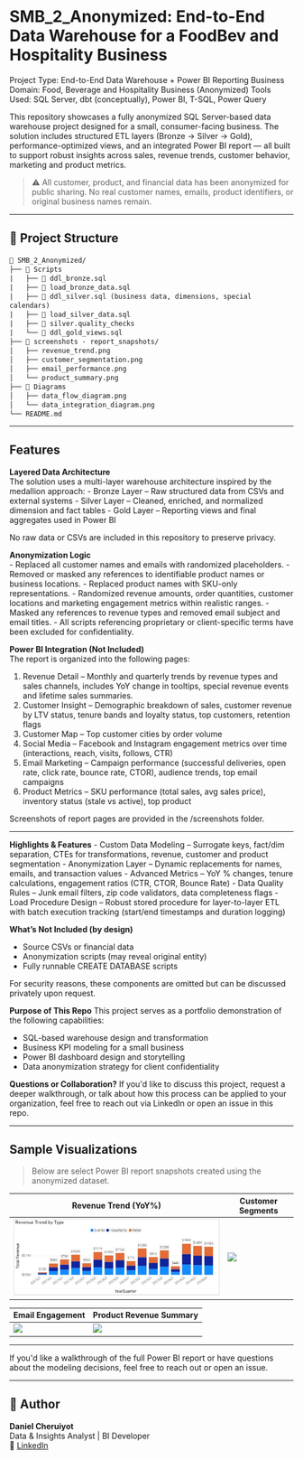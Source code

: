 
# SMB_2_Anonymized: End-to-End Data Warehouse for a FoodBev and Hospitality Business

Project Type: End-to-End Data Warehouse + Power BI Reporting
Business Domain: Food, Beverage and Hospitality Business (Anonymized)
Tools Used: SQL Server, dbt (conceptually), Power BI, T-SQL, Power Query

This repository showcases a fully anonymized SQL Server-based data warehouse project designed for a small, consumer-facing business. The solution includes structured ETL layers (Bronze → Silver → Gold), performance-optimized views, and an integrated Power BI report — all built to support robust insights across sales, revenue trends, customer behavior, marketing and product metrics.

> ⚠️ All customer, product, and financial data has been anonymized for public sharing. No real customer names, emails, product identifiers, or original business names remain.

---

## 📁 Project Structure

```
📂 SMB_2_Anonymized/
├── 📜 Scripts
|   ├── 📜 ddl_bronze.sql
|   ├── 📜 load_bronze_data.sql
|   ├── 📜 ddl_silver.sql (business data, dimensions, special calendars)
|   ├── 📜 load_silver_data.sql
|   ├── 📜 silver.quality_checks
|   └── 📜 ddl_gold_views.sql
├── 📸 screenshots - report_snapshots/
│   ├── revenue_trend.png
│   ├── customer_segmentation.png
│   ├── email_performance.png
│   └── product_summary.png
├── 📂 Diagrams
│   ├── data_flow_diagram.png
│   └── data_integration_diagram.png  
└── README.md
```

---

## Features

**Layered Data Architecture**  
The solution uses a multi-layer warehouse architecture inspired by the medallion approach:
    - Bronze Layer – Raw structured data from CSVs and external systems
    - Silver Layer – Cleaned, enriched, and normalized dimension and fact tables
    - Gold Layer – Reporting views and final aggregates used in Power BI

No raw data or CSVs are included in this repository to preserve privacy.

**Anonymization Logic**  
      - Replaced all customer names and emails with randomized placeholders.
      - Removed or masked any references to identifiable product names or business locations.
      - Replaced product names with SKU-only representations.
      - Randomized revenue amounts, order quantities, customer locations and marketing engagement metrics within realistic ranges.
      - Masked any references to revenue types and removed email subject and email titles.
      - All scripts referencing proprietary or client-specific terms have been excluded for confidentiality.

**Power BI Integration (Not Included)**  
  The report is organized into the following pages:

  1. Revenue Detail – Monthly and quarterly trends by revenue types and sales channels, includes YoY change in tooltips, special revenue events and lifetime sales summaries.
  2. Customer Insight – Demographic breakdown of sales, customer revenue by LTV status, tenure bands and loyalty status, top customers, retention flags
  3. Customer Map – Top customer cities by order volume
  4. Social Media – Facebook and Instagram engagement metrics over time (interactions, reach, visits, follows, CTR)
  5. Email Marketing – Campaign performance (successful deliveries, open rate, click rate, bounce rate, CTOR), audience trends, top email campaigns
  6. Product Metrics – SKU performance (total sales, avg sales price), inventory status (stale vs active), top product

Screenshots of report pages are provided in the /screenshots folder.

---
**Highlights & Features**
    - Custom Data Modeling – Surrogate keys, fact/dim separation, CTEs for transformations, revenue, customer and product segmentation
    - Anonymization Layer – Dynamic replacements for names, emails, and transaction values
    - Advanced Metrics – YoY % changes, tenure calculations, engagement ratios (CTR, CTOR, Bounce Rate)
    - Data Quality Rules – Junk email filters, zip code validators, data completeness flags
    - Load Procedure Design – Robust stored procedure for layer-to-layer ETL with batch execution tracking (start/end timestamps and duration logging)

**What’s Not Included (by design)**
- Source CSVs or financial data
- Anonymization scripts (may reveal original entity)
- Fully runnable CREATE DATABASE scripts
  
For security reasons, these components are omitted but can be discussed privately upon request.

**Purpose of This Repo**
This project serves as a portfolio demonstration of the following capabilities:

- SQL-based warehouse design and transformation
- Business KPI modeling for a small business
- Power BI dashboard design and storytelling
- Data anonymization strategy for client confidentiality

**Questions or Collaboration?**
If you'd like to discuss this project, request a deeper walkthrough, or talk about how this process can be applied to your organization, feel free to reach out via LinkedIn or open an issue in this repo.

---

## Sample Visualizations

> Below are select Power BI report snapshots created using the anonymized dataset.

| Revenue Trend (YoY%) | Customer Segments |
|----------------------|-------------------|
| ![](screenshots/revenue_trend_snapshot.jpg) | ![](report_snapshots/customer_segmentation.png) |

| Email Engagement | Product Revenue Summary |
|------------------|-------------------------|
| ![](report_snapshots/email_performance.png) | ![](report_snapshots/product_summary.png) |

---

If you'd like a walkthrough of the full Power BI report or have questions about the modeling decisions, feel free to reach out or open an issue.

---

## 🧠 Author

**Daniel Cheruiyot**  
Data & Insights Analyst | BI Developer  
📧 [LinkedIn](https://www.linkedin.com/in/cheruiyotdaniel)  
